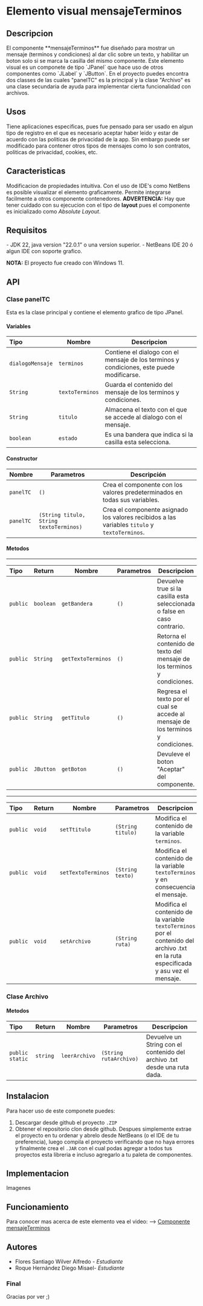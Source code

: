 # Elemento visual mensajeTerminos

## Descripcion
<p>
El componente **mensajeTerminos** fue diseñado para mostrar un mensaje (terminos y condiciones) al dar clic sobre un texto, y habilitar un boton solo si se marca la casilla del mismo componente.
Este elemento visual es un componete de tipo `JPanel` que hace uso de otros componentes como `JLabel` y `JButton`.
En el proyecto puedes encontra dos classes de las cuales "panelTC" es la principal y la clase "Archivo" es una clase secundaria de ayuda para implementar cierta funcionalidad con archivos.
</p>

## Usos
<P>
Tiene aplicaciones especificas, pues fue pensado para ser usado en algun tipo de registro en el que es necesario aceptar haber leido y estar de acuerdo con las politicas de privacidad de la app. Sin embargo puede ser modificado para contener otros tipos de mensajes como lo son contratos, politicas de privacidad, cookies, etc.
</P>

## Caracteristicas

Modificacion de propiedades intuitiva.
Con el uso de IDE's como NetBens es posible visualizar el elemento graficamente.
Permite integrarse facilmente a otros componente contenedores.
**ADVERTENCIA:** Hay que tener cuidado con su ejecucion con el tipo de **layout** pues el componente es inicializado como *Absolute Layout*.

## Requisitos

<p>
- JDK 22, java version "22.0.1" o una version superior.
- NetBeans IDE 20 ó algun IDE con soporte grafico.
  
**NOTA:** El proyecto fue creado con Windows 11.
</p>

## API 

### Clase panelTC

<p>
Esta es la clase principal y contiene el elemento grafico de tipo JPanel.
</p>

#### Variables


| Tipo  | Nombre  | Descripcion  |
| :------------ |---------------| -----|
| `dialogoMensaje`      | `terminos` | Contiene el dialogo con el mensaje de los terminos y condiciones, este puede modificarse. |
| `String`     |  `textoTerminos`        |  Guarda el contenido del mensaje de los terminos y condiciones. |
| `String` | `titulo`        |     Almacena el texto con el que se accede al dialogo con el mensaje. |
|  `boolean`  | `estado`        |    Es una bandera que indica si la casilla esta selecciona.  |
#### Constructor
| Nombre  | Parametros  | Descripción  |
| :------------ |---------------| -----|
| `panelTC`      | `()` | Crea el componente con los valores predeterminados en todas sus variables.|
| `panelTC`     |  `(String titulo, String textoTerminos)`        |  Crea el componente asignado los valores recibidos a las variables `titulo` y `textoTerminos`. |

#### Metodos
-----
| Tipo| Return  | Nombre  | Parametros  | Descripcion |
| :--------| :------------ |---------------| --------| --------|
|`public`| `boolean`  | `getBandera`  | `()` |  Devuelve true si la casilla esta seleccionada o false en caso contrario. |
|`public`| `String`     |  `getTextoTerminos`  | `()` |  Retorna el contenido de texto del mensaje de los terminos y condiciones. |
|`public`| `String`     | `getTitulo`        |  `()`  |   Regresa el texto por el cual se accede al mensaje de los terminos y condiciones. |
|`public`|  `JButton` | `getBoton`        |     `()` |  Devuleve el boton "Aceptar" del componente. | 
--------
|Tipo| Return  | Nombre  | Parametros  | Descripcion |
| :-----| :------------ |---------------| --------| --------|
|`public`| `void`  | `setTtitulo`  | `(String titulo)` |  Modifica el contenido de la variable `terminos`. |
|`public`| `void`     |  `setTextoTerminos`  | `(String texto)` |  Modifica el contenido de la variable `textoTerminos` y en consecuencia el mensaje. |
|`public`| `void`     | `setArchivo`        |  `(String ruta)`  |  Modifica el contenido de la variable `textoTerminos` por el contenido del archivo .txt  en la ruta especificada y asu vez el mensaje.  |


### Clase Archivo


#### Metodos
| Tipo| Return  | Nombre  | Parametros  | Descripcion |
| :--------| :------------ |---------------| --------| --------|
|`public static`| `string`  | `leerArchivo`  | `(String rutaArchivo)` |  Devuelve un String con el contenido del archivo .txt desde una ruta dada. |
## Instalacion
Para hacer uso de este componete puedes:
1. Descargar desde github el proyecto `.ZIP` 
2. Obtener el repositorio clon desde github.
Despues simplemente extrae el proyecto en tu ordenar y abrelo desde NetBeans (o el IDE de tu preferencia), luego compila el proyecto verificando que no haya errores y finalmente crea el `.JAR` con el cual podas agregar a todos tus proyectos esta libreria e incluso agregarlo a tu paleta de componentes.

## Implementacion
Imagenes

## Funcionamiento
Para conocer mas acerca de este elemento vea el video: --> [Componente mensajeTerminos](https://youtu.be/j5lzZMBQiAQ?si=3cRFS9V3Ml82ZRO7 "Componente mensajeTerminos")
## Autores
- Flores Santiago Wilver Alfredo - *Estudiante* 
- Roque Hernández Diego Misael- *Estudiante* 
### Final
Gracias por ver ;)

